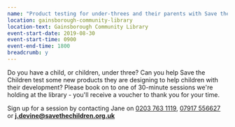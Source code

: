 ```yaml
---
name: "Product testing for under-threes and their parents with Save the Children"
location: gainsborough-community-library
location-text: Gainsborough Community Library
event-start-date: 2019-08-30
event-start-time: 0900
event-end-time: 1800
breadcrumb: y
---
```


Do you have a child, or children, under three? Can you help Save the Children test some new products they are designing to help children with their development? Please book on to one of 30-minute sessions we're holding at the library - you'll receive a voucher to thank you for your time.

Sign up for a session by contacting Jane on [0203 763 1119](tel:02027631119), [07917 556627](tel:07917556627) or **j.devine@savethechildren.org.uk**

